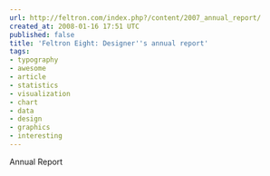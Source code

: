 ```yaml
---
url: http://feltron.com/index.php?/content/2007_annual_report/
created_at: 2008-01-16 17:51 UTC
published: false
title: 'Feltron Eight: Designer''s annual report'
tags:
- typography
- awesome
- article
- statistics
- visualization
- chart
- data
- design
- graphics
- interesting
---
```


Annual Report
